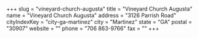 +++
slug = "vineyard-church-augusta"
title = "Vineyard Church Augusta"
name = "Vineyard Church Augusta"
address = "3126 Parrish Road"
cityIndexKey = "city-ga-martinez"
city = "Martinez"
state = "GA"
postal = "30907"
website = ""
phone = "706 863-9766"
fax = ""
+++
